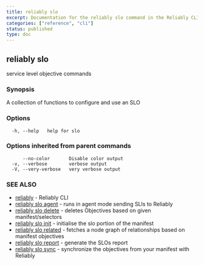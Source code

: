 ```yaml
---
title: reliably slo
excerpt: Documentation for the reliably slo command in the Reliably CLI
categories: ["reference", "cli"]
status: published
type: doc
---
```

## reliably slo

service level objective commands

### Synopsis

A collection of functions to configure and use an SLO

### Options

```
  -h, --help   help for slo
```

### Options inherited from parent commands

```
      --no-color       Disable color output
  -v, --verbose        verbose output
  -V, --very-verbose   very verbose output
```

### SEE ALSO

* [reliably](/docs/reference/cli/reliably/)	 - Reliably CLI
* [reliably slo agent](/docs/reference/cli/reliably-slo-agent/)	 - runs in agent mode sending SLIs to Reliably
* [reliably slo delete](/docs/reference/cli/reliably-slo-delete/)	 - deletes Objectives based on given manifest/selectors
* [reliably slo init](/docs/reference/cli/reliably-slo-init/)	 - initialise the slo portion of the manifest
* [reliably slo related](/docs/reference/cli/reliably-slo-related/)	 - fetches a node graph of relationships based on manifest objectives
* [reliably slo report](/docs/reference/cli/reliably-slo-report/)	 - generate the SLOs report
* [reliably slo sync](/docs/reference/cli/reliably-slo-sync/)	 - synchronize the objectives from your manifest with Reliably

